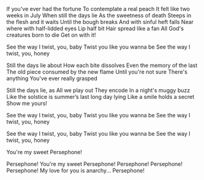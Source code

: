 If you've ever had the fortune
To contemplate a real peach
It felt like two weeks in July
When still the days lie
As the sweetness of death
Steeps in the flesh and it waits
Until the bough breaks
And with sinful heft falls
Near where with half-lidded eyes
Lip half bit
Hair spread like a fan
All God's creatures born to die
Get on with it!

See the way I twist, you, baby
Twist you like you wanna be
See the way I twist, you, honey

Still the days lie about
How each bite dissolves
Even the memory of the last
The old piece consumed by the new flame
Until you're not sure
There's anything
You've ever really grasped

Still the days lie, as
All we play out
They encode
In a night's muggy buzz
Like the solstice is summer’s last long day lying
Like a smile holds a secret
Show me yours!

See the way I twist, you, baby
Twist you like you wanna be
See the way I twist, you, honey

See the way I twist, you, baby
Twist you like you wanna be
See the way I twist, you, honey

You're my sweet Persephone!

Persephone!
You're my sweet Persephone!
Persephone!
Persephone!
Persephone!
My love for you is anarchy...
Persephone!
